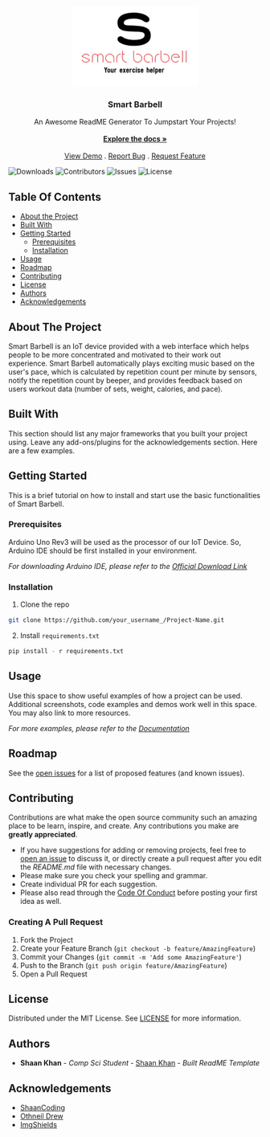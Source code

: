 <br/>
<p align="center">
  <a href="https://github.com/scottsuk0306/smart-barbell">
    <img src="https://github.com/scottsuk0306/smart-barbell/blob/main/images/logo.PNG" alt="Logo" width="251" height="158">
  </a>

  <h3 align="center">Smart Barbell</h3>

  <p align="center">
    An Awesome ReadME Generator To Jumpstart Your Projects!
    <br/>
    <br/>
    <a href="https://github.com/scottsuk0306/smart-barbell"><strong>Explore the docs »</strong></a>
    <br/>
    <br/>
    <a href="https://github.com/scottsuk0306/smart-barbell">View Demo</a>
    .
    <a href="https://github.com/scottsuk0306/smart-barbell/issues">Report Bug</a>
    .
    <a href="https://github.com/scottsuk0306/smart-barbell/issues">Request Feature</a>
  </p>
</p>

![Downloads](https://img.shields.io/github/downloads/scottsuk0306/smart-barbell/total) ![Contributors](https://img.shields.io/github/contributors/scottsuk0306/smart-barbell?color=dark-green) ![Issues](https://img.shields.io/github/issues/scottsuk0306/smart-barbell) ![License](https://img.shields.io/github/license/scottsuk0306/smart-barbell) 

## Table Of Contents

* [About the Project](#about-the-project)
* [Built With](#built-with)
* [Getting Started](#getting-started)
  * [Prerequisites](#prerequisites)
  * [Installation](#installation)
* [Usage](#usage)
* [Roadmap](#roadmap)
* [Contributing](#contributing)
* [License](#license)
* [Authors](#authors)
* [Acknowledgements](#acknowledgements)

## About The Project

Smart Barbell is an IoT device provided with a web interface which helps people to be more concentrated and motivated to their work out experience. Smart Barbell automatically plays exciting music based on the user's pace, which is calculated by repetition count per minute by sensors, notify the repetition count by beeper, and provides feedback based on users workout data (number of sets, weight, calories, and pace).

## Built With

This section should list any major frameworks that you built your project using. Leave any add-ons/plugins for the acknowledgements section. Here are a few examples.

## Getting Started

This is a brief tutorial on how to install and start use the basic functionalities of Smart Barbell.

### Prerequisites

Arduino Uno Rev3 will be used as the processor of our IoT Device. So, Arduino IDE should be first installed in your environment.

_For downloading Arduino IDE, please refer to the [Official Download Link](https://www.arduino.cc/en/software
)_

### Installation

1. Clone the repo

```sh
git clone https://github.com/your_username_/Project-Name.git
```

2. Install `requirements.txt`

```sh
pip install - r requirements.txt
```

## Usage

Use this space to show useful examples of how a project can be used. Additional screenshots, code examples and demos work well in this space. You may also link to more resources.

_For more examples, please refer to the [Documentation](https://example.com)_

## Roadmap

See the [open issues](https://github.com/scottsuk0306/smart-barbell/issues) for a list of proposed features (and known issues).

## Contributing

Contributions are what make the open source community such an amazing place to be learn, inspire, and create. Any contributions you make are **greatly appreciated**.
* If you have suggestions for adding or removing projects, feel free to [open an issue](https://github.com/scottsuk0306/smart-barbell/issues/new) to discuss it, or directly create a pull request after you edit the *README.md* file with necessary changes.
* Please make sure you check your spelling and grammar.
* Create individual PR for each suggestion.
* Please also read through the [Code Of Conduct](https://github.com/scottsuk0306/smart-barbell/blob/main/CODE_OF_CONDUCT.md) before posting your first idea as well.

### Creating A Pull Request

1. Fork the Project
2. Create your Feature Branch (`git checkout -b feature/AmazingFeature`)
3. Commit your Changes (`git commit -m 'Add some AmazingFeature'`)
4. Push to the Branch (`git push origin feature/AmazingFeature`)
5. Open a Pull Request

## License

Distributed under the MIT License. See [LICENSE](https://github.com/scottsuk0306/smart-barbell/blob/main/LICENSE.md) for more information.

## Authors

* **Shaan Khan** - *Comp Sci Student* - [Shaan Khan](https://github.com/ShaanCoding/) - *Built ReadME Template*

## Acknowledgements

* [ShaanCoding](https://github.com/ShaanCoding/)
* [Othneil Drew](https://github.com/othneildrew/Best-README-Template)
* [ImgShields](https://shields.io/)
